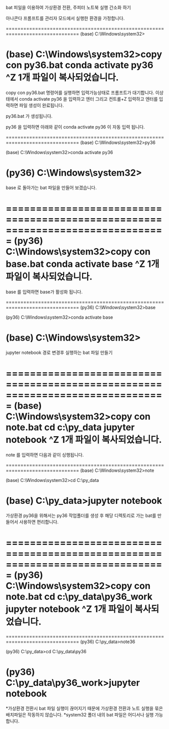 bat 피일을 이용하여 가상환경 전환, 주피터 노트북 실행 간소화 하기

아나콘다 프롬프트를 관리자 모드에서 실행한 환경을 가정합니다.

===============================================================================
(base) C:\Windows\system32>

(base) C:\Windows\system32>copy con py36.bat
conda activate py36
^Z
        1개 파일이 복사되었습니다.
===============================================================================
copy con py36.bat 명령어를 실행하면 입력가능상태로 프롬프트가 대기합니다.
이상태에서 conda activate py36 을 입력하고 엔터
그리고 컨트롤+Z 입력하고 엔터를 입력하면 파일 생성이 완료됩니다.

py36.bat 가 생성됩니다.

py36 을 입력하면 아래와 같이 conda activate py36 이 자동 입력 됩니다.

===============================================================================
(base) C:\Windows\system32>py36

(base) C:\Windows\system32>conda activate py36

(py36) C:\Windows\system32>
===============================================================================

base 로 돌아가는 bat 파일을 만들어 보겠습니다.

===============================================================================
(py36) C:\Windows\system32>copy con base.bat
conda activate base
^Z
        1개 파일이 복사되었습니다.
===============================================================================

base 를 입력하면 base가 활성화 됩니다.

===============================================================================
(py36) C:\Windows\system32>base

(py36) C:\Windows\system32>conda activate base

(base) C:\Windows\system32>
===============================================================================

jupyter notebook 경로 변경후 실행하는 bat 파일 만들기

===============================================================================
(base) C:\Windows\system32>copy con note.bat
cd c:\py_data
jupyter notebook
^Z
        1개 파일이 복사되었습니다.
===============================================================================

note 를 입력하면 다음과 같이 싱행됩니다.

===============================================================================
(base) C:\Windows\system32>note

(base) C:\Windows\system32>cd C:\py_data

(base) C:\py_data>jupyter notebook
===============================================================================

가상환경 py36을 위해서는 py36 작업폴더를 생성 후 해당 디렉토리로 가는 bat를 만들어서 사용하면 편리합니다.

===============================================================================
(py36) C:\Windows\system32>copy con note.bat
cd c:\py_data\py36_work
jupyter notebook
^Z
        1개 파일이 복사되었습니다.
===============================================================================
===============================================================================
(py36) C:\py_data>note36

(py36) C:\py_data>cd C:\py_data\py36

(py36) C:\py_data\py36_work>jupyter notebook
===============================================================================

*가상환경 전환시 bat 파일 실행이 끊어지기 때문에 가상환경 전환과 노트 실행을 
묶은 배치파일은 작동하지 않습니다.
*system32 폴더 내의 bat 파일은 어디서나 실행 가능합니다.
